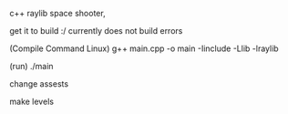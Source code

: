 c++ raylib space shooter,

get it to build :/ currently does not build errors

(Compile Command Linux) g++ main.cpp -o main -Iinclude -Llib -lraylib
 
 (run) ./main


change assests

make levels
